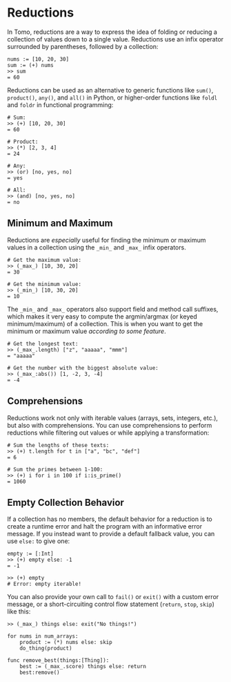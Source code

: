 # Reductions

In Tomo, reductions are a way to express the idea of folding or reducing a
collection of values down to a single value. Reductions use an infix operator
surrounded by parentheses, followed by a collection:

```tomo
nums := [10, 20, 30]
sum := (+) nums
>> sum
= 60
```

Reductions can be used as an alternative to generic functions like `sum()`,
`product()`, `any()`, and `all()` in Python, or higher-order functions like
`foldl` and `foldr` in functional programming:

```tomo
# Sum:
>> (+) [10, 20, 30]
= 60

# Product:
>> (*) [2, 3, 4]
= 24

# Any:
>> (or) [no, yes, no]
= yes

# All:
>> (and) [no, yes, no]
= no
```

## Minimum and Maximum

Reductions are _especially_ useful for finding the minimum or maximum values in
a collection using the `_min_` and `_max_` infix operators.

```tomo
# Get the maximum value:
>> (_max_) [10, 30, 20]
= 30

# Get the minimum value:
>> (_min_) [10, 30, 20]
= 10
```

The `_min_` and `_max_` operators also support field and method call suffixes,
which makes it very easy to compute the argmin/argmax (or keyed
minimum/maximum) of a collection. This is when you want to get the minimum or
maximum value _according to some feature_.

```tomo
# Get the longest text:
>> (_max_.length) ["z", "aaaaa", "mmm"]
= "aaaaa"

# Get the number with the biggest absolute value:
>> (_max_:abs()) [1, -2, 3, -4]
= -4
```

## Comprehensions

Reductions work not only with iterable values (arrays, sets, integers, etc.),
but also with comprehensions. You can use comprehensions to perform reductions
while filtering out values or while applying a transformation:

```tomo
# Sum the lengths of these texts:
>> (+) t.length for t in ["a", "bc", "def"]
= 6

# Sum the primes between 1-100:
>> (+) i for i in 100 if i:is_prime()
= 1060
```

## Empty Collection Behavior

If a collection has no members, the default behavior for a reduction is to
create a runtime error and halt the program with an informative error message.
If you instead want to provide a default fallback value, you can use `else:` to
give one:

```tomo
empty := [:Int]
>> (+) empty else: -1
= -1

>> (+) empty
# Error: empty iterable!
```

You can also provide your own call to `fail()` or `exit()` with a custom error
message, or a short-circuiting control flow statement (`return`, `stop`,
`skip`) like this:

```tomo
>> (_max_) things else: exit("No things!")

for nums in num_arrays:
    product := (*) nums else: skip
    do_thing(product)

func remove_best(things:[Thing]):
    best := (_max_.score) things else: return
    best:remove()
```
